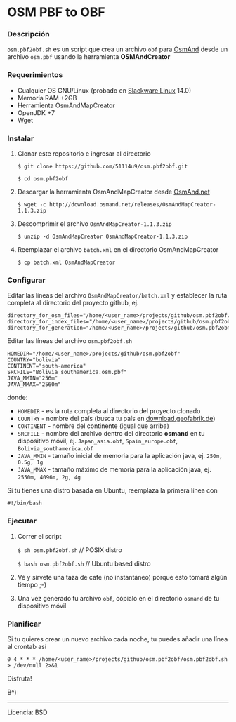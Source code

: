 
OSM PBF to OBF
==============

### **Descripción**

`osm.pbf2obf.sh` es un script que crea un archivo `obf` para [OsmAnd](https://github.com/osmandapp/Osmand) desde un archivo `osm.pbf` usando la herramienta **OSMAndCreator**

### **Requerimientos**

* Cualquier OS GNU/Linux (probado en [Slackware Linux](http://www.slackware.com/) 14.0)
* Memoria RAM +2GB
* Herramienta OsmAndMapCreator
* OpenJDK +7
* Wget

### **Instalar**

1. Clonar este repositorio e ingresar al directorio

    `$ git clone https://github.com/51114u9/osm.pbf2obf.git`

    `$ cd osm.pbf2obf`

2. Descargar la herramienta OsmAndMapCreator desde [OsmAnd.net](http://osmand.net/)

    `$ wget -c http://download.osmand.net/releases/OsmAndMapCreator-1.1.3.zip`

3. Descomprimir el archivo `OsmAndMapCreator-1.1.3.zip`

    `$ unzip -d OsmAndMapCreator OsmAndMapCreator-1.1.3.zip`

4. Reemplazar el archivo `batch.xml` en el directorio OsmAndMapCreator

    `$ cp batch.xml OsmAndMapCreator`

### **Configurar**

Editar las líneas del archivo `OsmAndMapCreator/batch.xml` y establecer la ruta completa al directorio del proyecto github, ej.

```
directory_for_osm_files="/home/<user_name>/projects/github/osm.pbf2obf/osm_files"
directory_for_index_files="/home/<user_name>/projects/github/osm.pbf2obf/index_files"
directory_for_generation="/home/<user_name>/projects/github/osm.pbf2obf/gen_files"
```

Editar las líneas del archivo `osm.pbf2obf.sh`

```
HOMEDIR="/home/<user_name>/projects/github/osm.pbf2obf"
COUNTRY="bolivia"
CONTINENT="south-america"
SRCFILE="Bolivia_southamerica.osm.pbf"
JAVA_MMIN="256m"
JAVA_MMAX="2560m"
```

donde:

* `HOMEDIR` - es la ruta completa al directorio del proyecto clonado
* `COUNTRY` - nombre del país (busca tu país en [download.geofabrik.de](http://download.geofabrik.de/))
* `CONTINENT` - nombre del continente (igual que arriba)
* `SRCFILE` - nombre del archivo dentro del directorio **osmand** en tu dispositivo móvil, ej. `Japan_asia.obf`, `Spain_europe.obf`, `Bolivia_southamerica.obf`
* `JAVA_MMIN` - tamaño inicial de memoria para la aplicación java, ej. `250m, 0.5g, 1g`
* `JAVA_MMAX` - tamaño máximo de memoria para la aplicación java, ej. `2550m, 4096m, 2g, 4g`

Si tu tienes una distro basada en Ubuntu, reemplaza la primera línea con

```
#!/bin/bash
```

### **Ejecutar**

1. Correr el script

    `$ sh osm.pbf2obf.sh`  // POSIX distro

    `$ bash osm.pbf2obf.sh`  // Ubuntu based distro

2. Vé y sírvete una taza de café (no instantáneo) porque esto tomará algún tiempo ;-)

3. Una vez generado tu archivo `obf`, cópialo en el directorio `osmand` de tu dispositivo móvil

### **Planificar**

Si tu quieres crear un nuevo archivo cada noche, tu puedes añadir una línea al crontab así

`0 4 * * * /home/<user_name>/projects/github/osm.pbf2obf/osm.pbf2obf.sh > /dev/null 2>&1`

Disfruta!

B^)

---

Licencia: BSD

